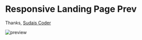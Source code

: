 # Responsive Landing Page Prev


Thanks,
[Sudais Coder](https://www.youtube.com/c/SudaisCoder)

![preview](https://user-images.githubusercontent.com/76812554/111778994-baeb4f00-88df-11eb-9725-759c4781adc9.png)

